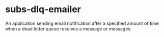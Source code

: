 # subs-dlq-emailer

An application sending email notification after a specified amount of time when a dead letter queue receives a message or messages.

